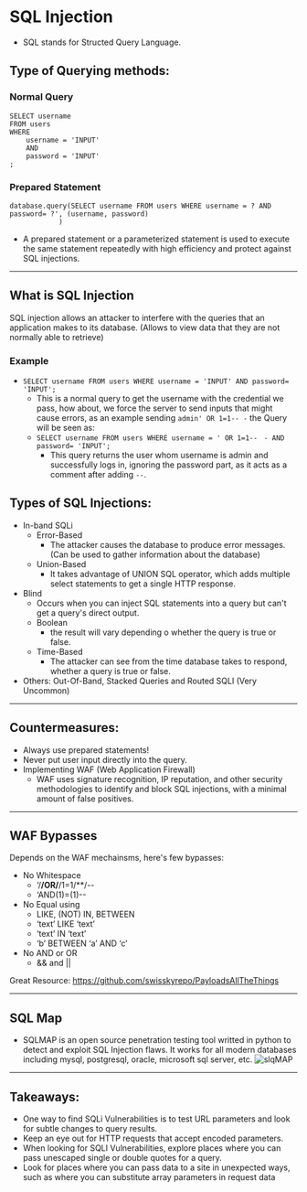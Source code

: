 # SQL Injection

- SQL stands for Structed Query Language.

## Type of Querying methods:
### Normal Query
```mysql
SELECT username 
FROM users
WHERE
	username = 'INPUT' 
	AND
	password = 'INPUT' 
;
```
### Prepared Statement
```mysql
database.query(SELECT username FROM users WHERE username = ? AND password= ?', (username, password)
			)
```
- A prepared statement or a parameterized statement is used to execute the same statement repeatedly with high efficiency and protect against SQL injections.

*** 

## What is SQL Injection
SQL injection allows an attacker to interfere with the queries that an application makes to its database.
(Allows to view data that they are not normally able to retrieve)

### Example

- ```SELECT username FROM users WHERE username = 'INPUT' AND password= 'INPUT';```
	- This is a normal query to get the username with the credential we pass, how about, we force the server to send inputs that might cause errors, as an example sending ```admin' OR 1=1-- -``` the Query will be seen as:
	- ```SELECT username FROM users WHERE username = ' OR 1=1--``` ``` - AND password= 'INPUT';```
		- This query returns the user whom username is admin and successfully logs in, ignoring the password part, as it acts as a comment after adding ``--``.


## Types of SQL Injections: 

- In-band SQLi
	- Error-Based
		- The attacker causes the database to produce error messages. (Can be used to gather information about the database)
	- Union-Based
		- It takes advantage of UNION SQL operator, which adds multiple select statements to get a single HTTP response.
- Blind
	- Occurs when you can inject SQL statements into a query but can't get a query's direct output.
	- Boolean
		- the result will vary depending o whether the query is true or false.
	- Time-Based
		- The attacker can see from the time database takes to respond, whether a query is true or false.
- Others: Out-Of-Band, Stacked Queries and Routed SQLI (Very Uncommon)
***

## Countermeasures:

- Always use prepared statements!
- Never put user input directly into the query.
- Implementing WAF (Web Application Firewall)
	- WAF uses signature recognition, IP reputation, and other security methodologies to identify and block SQL injections, with a minimal amount of false positives.

***

## WAF Bypasses

Depends on the WAF mechainsms, here's few bypasses:
- No Whitespace
	- ‘/**/OR/**/1=1/**/--
	- ‘AND(1)=(1)--
- No Equal using
	- LIKE, (NOT) IN, BETWEEN
	- ‘text’ LIKE ‘text’
	- ‘text’ IN ‘text’
	- ‘b’ BETWEEN ‘a’ AND ‘c’
- No AND or OR
	- && and ||

Great Resource: https://github.com/swisskyrepo/PayloadsAllTheThings

***

## SQL Map
- SQLMAP is an open source penetration testing tool writted in python to detect and exploit SQL Injection flaws. It works for all modern databases including mysql, postgresql, oracle, microsoft sql server, etc.
![slqMAP](https://sectechno.com/wp-content/uploads/2020/05/sqlmap-1.png)

***

## Takeaways: 

- One way to find SQLi Vulnerabilities is to test URL parameters and look for subtle changes to query results.
- Keep an eye out for HTTP requests that accept encoded parameters.
- When looking for SQLI Vulnerabilities, explore places where you can pass unescaped single or double quotes for a query.
- Look for places where you can pass data to a site in unexpected ways, such as where you can substitute array parameters in request data

